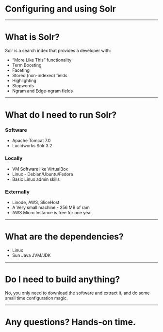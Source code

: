 # Configuring and using Solr

---

# What is Solr?

Solr is a search index that provides a developer with:

* “More Like This” functionality
* Term Boosting
* Faceting
* Stored (non-indexed) fields
* Highlighting
* Stopwords
* Ngram and Edge-ngram fields

---

# What do I need to run Solr?

### Software
* Apache Tomcat 7.0
* Lucidworks Solr 3.2

### Locally
* VM Software like VirtualBox
* Linux - Debian/Ubuntu/Fedora
* Basic Linux admin skills

### Externally
* Linode, AWS, SliceHost
* A Very small machine - 256 MB of ram
* AWS Micro Instance is free for one year

---

# What are the dependencies?

* Linux
* Sun Java JVM/JDK

---

# Do I need to build anything?

No, you only need to download the software and
extract it, and do some small time configuration magic.

---

# Any questions? Hands-on time.





  



